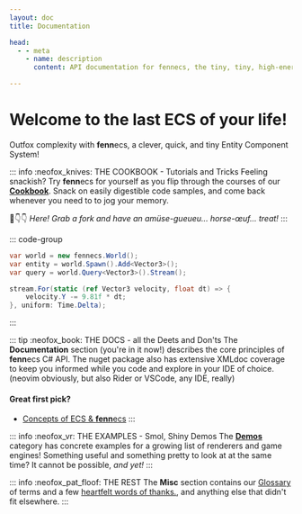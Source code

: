 ```yaml
---
layout: doc
title: Documentation

head:
  - - meta
    - name: description
      content: API documentation for fennecs, the tiny, tiny, high-energy Entity-Component System

---
```


# Welcome to the last ECS of your life!
Outfox complexity with **fenn**ecs, a clever, quick, and tiny Entity Component System!

::: info :neofox_knives: THE COOKBOOK - Tutorials and Tricks
Feeling snackish? Try **fenn**ecs for yourself as you flip through the courses of our **[Cookbook](/cookbook/index)**. Snack on easily digestible code samples, and come back whenever you need to to jog your memory.

🍴👇👇 *Here! Grab a fork and have an amüse-gueueu... horse-œuf... treat!* 
:::

::: code-group
```cs [🦊 1, 2, 3 - gravity!]
var world = new fennecs.World();
var entity = world.Spawn().Add<Vector3>();
var query = world.Query<Vector3>().Stream();

stream.For(static (ref Vector3 velocity, float dt) => {
    velocity.Y -= 9.81f * dt;
}, uniform: Time.Delta);
```
:::

::: tip :neofox_book: THE DOCS - all the Deets and Don'ts
The **Documentation** section (you're in it now!) describes the core principles of **fenn**ecs C# API. The nuget package also has extensive XMLdoc coverage to keep you informed while you code and explore in your IDE of choice. (neovim obviously, but also Rider or VSCode, any IDE, really)

#### Great first pick?
- [Concepts of ECS & **fenn**ecs](Concepts.md)
:::


::: info :neofox_vr: THE EXAMPLES - Smol, Shiny Demos
The **[Demos](/examples/index)** category has concrete examples for a growing list of renderers and game engines! Something useful and something pretty to look at at the same time? It cannot be possible, *and yet!*
:::


::: info :neofox_pat_floof: THE REST
The **Misc** section contains our [Glossary](/misc/Glossary.md) of terms and a few [heartfelt words of thanks.](/misc/Acknowledgements.md), and anything else that didn't fit elsewhere.
:::
